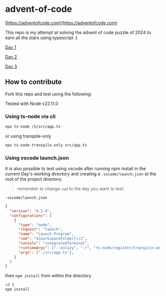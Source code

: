 # advent-of-code

[https://adventofcode.com](https://adventofcode.com)

This repo is my attempt at solving the advent of code puzzle of 2024 to earn all the stars using typescript :)

[Day 1](./1/README.md)

[Day 2](./2/README.md)

[Day 3](./2/README.md)

## How to contribute

Fork this repo and test using the following:

Tested with Node v22.11.0

### Using ts-node via cli

```sh
npx ts-node /1/src/app.ts
```

or using transpile-only

```sh
npx ts-node-transpile-only src/app.ts
```

### Using vscode launch.json

It is also possible to test using vscode after running npm install in the current Day's working directory and creating a `.vscode/launch.json` at the root of the project directory.
>remember to change `cwd` to the day you want to test.

`.vscode/launch.json`

```json
{
  "version": "0.2.0",
  "configurations": [
    {
      "type": "node",
      "request": "launch",
      "name": "Launch Program",
      "cwd": "${workspaceFolder}\\1",
      "console": "integratedTerminal",
      "runtimeArgs": ["--nolazy", "-r", "ts-node/register/transpile-only"],
      "args": ["./src/app.ts"],
    }
  ]
}
```

then `npm install` from within the directory

  ```sh
  cd 1
  npm install
  ```

